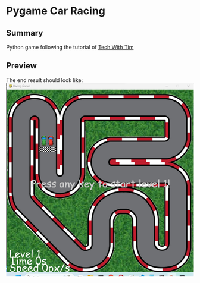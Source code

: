 # Pygame Car Racing

## Summary
Python game following the tutorial of [Tech With Tim](https://youtube.com/playlist?list=PLzMcBGfZo4-kmY7Nh4kI9kPPnxJ5JMRPj)

## Preview
The end result should look like: 
![game_window](./data/imgs/game_window.png "Game Window")